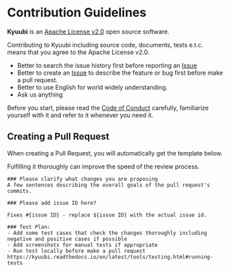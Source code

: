 <script async defer src="https://buttons.github.io/buttons.js"></script>

# Contribution Guidelines

**Kyuubi** is an [Apache License v2.0](https://github.com/yaooqinn/kyuubi/blob/master/LICENSE) open source software.

Contributing to Kyuubi including source code, documents, tests e.t.c. means that you agree to the Apache License v2.0.

- Better to search the issue history first before reporting an <a class="github-button" href="https://github.com/yaooqinn/kyuubi/issues" data-color-scheme="no-preference: light; light: dark; dark: light;" data-icon="octicon-issue-opened" data-show-count="true" aria-label="Issue yaooqinn/kyuubi on GitHub">Issue</a>
- Better to create an <a class="github-button" href="https://github.com/yaooqinn/kyuubi/issues" data-color-scheme="no-preference: light; light: dark; dark: light;" data-icon="octicon-issue-opened" data-show-count="true" aria-label="Issue yaooqinn/kyuubi on GitHub">Issue</a> to describe the feature or bug first before make a pull request.
- Better to use English for world widely understanding.
- Ask us anything 

Before you start, please read the [Code of Conduct](http://www.apache.org/foundation/policies/conduct.html) carefully, familiarize yourself with it and refer to it whenever you need it.

## Creating a Pull Request

When creating a Pull Request, you will automatically get the template below.

Fulfilling it thoroughly can improve the speed of the review process.

    ### Please clarify what changes you are proposing
    A few sentences describing the overall goals of the pull request's commits.
    
    ### Please add issue ID here?
    
    Fixes #{issue ID} - replace ${issue ID} with the actual issue id.
    
    ### Test Plan:
    - Add some test cases that check the changes thoroughly including negative and positive cases if possible
    - Add screenshots for manual tests if appropriate
    - Run test locally before make a pull request https://kyuubi.readthedocs.io/en/latest/tools/testing.html#running-tests
